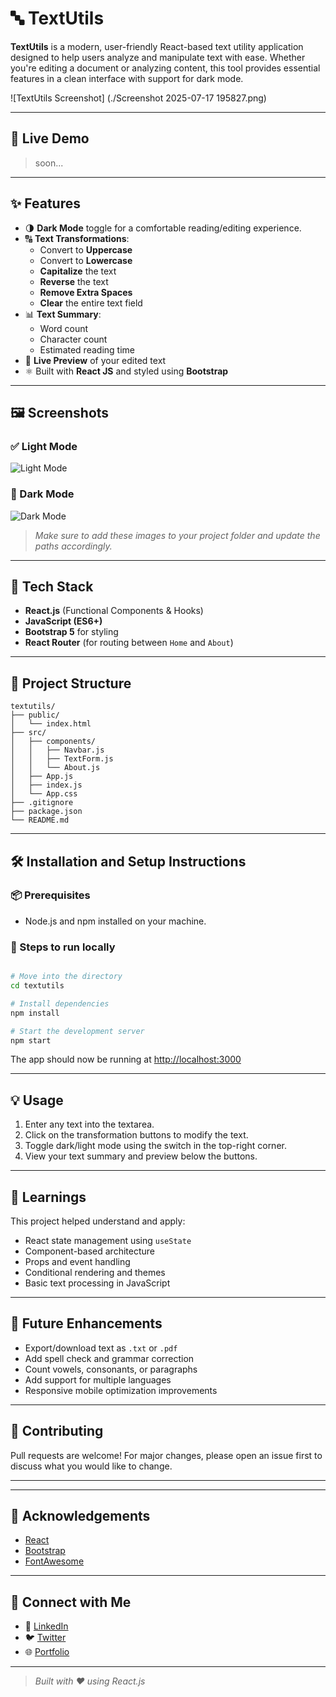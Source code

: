 
# 🔤 TextUtils

**TextUtils** is a modern, user-friendly React-based text utility application designed to help users analyze and manipulate text with ease. Whether you're editing a document or analyzing content, this tool provides essential features in a clean interface with support for dark mode.

![TextUtils Screenshot]
(./Screenshot 2025-07-17 195827.png)

---

## 🚀 Live Demo

>soon...

---

## ✨ Features

- 🌗 **Dark Mode** toggle for a comfortable reading/editing experience.
- 🔠 **Text Transformations**:
  - Convert to **Uppercase**
  - Convert to **Lowercase**
  - **Capitalize** the text
  - **Reverse** the text
  - **Remove Extra Spaces**
  - **Clear** the entire text field
- 📊 **Text Summary**:
  - Word count
  - Character count
  - Estimated reading time
- 👀 **Live Preview** of your edited text
- ⚛️ Built with **React JS** and styled using **Bootstrap**

---

## 🖼️ Screenshots

### ✅ Light Mode  
![Light Mode](./light-mode-screenshot.png)

### 🌙 Dark Mode  
![Dark Mode](./dark-mode-screenshot.png)

> _Make sure to add these images to your project folder and update the paths accordingly._

---

## 🧱 Tech Stack

- **React.js** (Functional Components & Hooks)
- **JavaScript (ES6+)**
- **Bootstrap 5** for styling
- **React Router** (for routing between `Home` and `About`)

---

## 📁 Project Structure

```
textutils/
├── public/
│   └── index.html
├── src/
│   ├── components/
│   │   ├── Navbar.js
│   │   ├── TextForm.js
│   │   └── About.js
│   ├── App.js
│   ├── index.js
│   └── App.css
├── .gitignore
├── package.json
└── README.md
```

---

## 🛠️ Installation and Setup Instructions

### 📦 Prerequisites

- Node.js and npm installed on your machine.

### 🔧 Steps to run locally

```bash

# Move into the directory
cd textutils

# Install dependencies
npm install

# Start the development server
npm start
```

The app should now be running at [http://localhost:3000](http://localhost:3000)

---

## 💡 Usage

1. Enter any text into the textarea.
2. Click on the transformation buttons to modify the text.
3. Toggle dark/light mode using the switch in the top-right corner.
4. View your text summary and preview below the buttons.

---

## 🧠 Learnings

This project helped understand and apply:
- React state management using `useState`
- Component-based architecture
- Props and event handling
- Conditional rendering and themes
- Basic text processing in JavaScript

---

## 🧪 Future Enhancements

- Export/download text as `.txt` or `.pdf`
- Add spell check and grammar correction
- Count vowels, consonants, or paragraphs
- Add support for multiple languages
- Responsive mobile optimization improvements

---

## 🤝 Contributing

Pull requests are welcome! For major changes, please open an issue first to discuss what you would like to change.

---


---

## 🙌 Acknowledgements

- [React](https://reactjs.org/)
- [Bootstrap](https://getbootstrap.com/)
- [FontAwesome](https://fontawesome.com/)

---

## 🔗 Connect with Me

- 💼 [LinkedIn](https://linkedin.com/)
- 🐦 [Twitter](https://twitter.com/)
- 🌐 [Portfolio](https://yourportfolio.com/)

---

> _Built with ❤️ using React.js_
